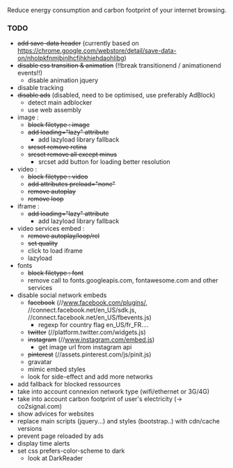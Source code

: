 Reduce energy consumption and carbon footprint of your internet browsing.


### TODO
- ~~add save-data header~~ (currently based on https://chrome.google.com/webstore/detail/save-data-on/nholpkfnmjbinlhcfihkhiehdaohlibg)
- ~~disable css transition & animation~~ (!!break transitionend / animationend events!!)
    + disable animation jquery
- disable tracking
- ~~disable ads~~ (disabled, need to be optimised, use preferably AdBlock)
    + detect main adblocker
    + use web assembly
- image : 
    + ~~block filetype : image~~
    + ~~add loading="lazy" attribute~~ 
        * add lazyload library fallback
    + ~~srcset remove retina~~
    + ~~srcset remove all except minus~~
        * srcset add button for loading better resolution
- video :
    + ~~block filetype : video~~
    + ~~add attributes preload="none"~~
    + ~~remove autoplay~~
    + ~~remove loop~~
- iframe : 
    + ~~add loading="lazy" attribute~~ 
        * add lazyload library fallback
- video services embed :
    + ~~remove autoplay/loop/rel~~
    + ~~set quality~~
    + click to load iframe
    + lazyload
- fonts
    + ~~block filetype : font~~
    + remove call to fonts.googleapis.com, fontawesome.com and other services
- disable social network embeds
    + ~~facebook~~ (//www.facebook.com/plugins/, //connect.facebook.net/en_US/sdk.js, //connect.facebook.net/en_US/fbevents.js)
        * regexp for country flag en_US/fr_FR....
    + ~~twitter~~ (//platform.twitter.com/widgets.js)
    + ~~instagram~~ (//www.instagram.com/embed.js)
        * get image url from instagram api
    + ~~pinterest~~ (//assets.pinterest.com/js/pinit.js)
    + gravatar
    + mimic embed styles
    + look for side-effect and add more networks
- add fallback for blocked ressources
- take into account connexion network type (wifi/ethernet or 3G/4G)
- take into account carbon footprint of user's electricity (-> co2signal.com)
- show advices for websites
- replace main scripts (jquery...) and styles (bootstrap..) with cdn/cache versions
- prevent page reloaded by ads
- display time alerts
- set css prefers-color-scheme to dark
    + look at DarkReader